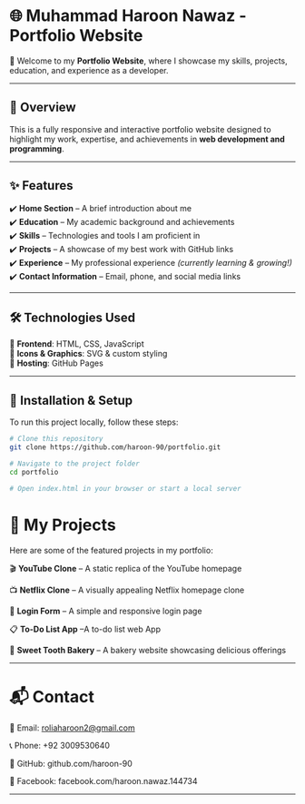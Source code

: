 # 🌐 Muhammad Haroon Nawaz - Portfolio Website  

🚀 Welcome to my **Portfolio Website**, where I showcase my skills, projects, education, and experience as a developer.  

---

## 📌 Overview  
This is a fully responsive and interactive portfolio website designed to highlight my work, expertise, and achievements in **web development and programming**.  

---

## ✨ Features  
✔️ **Home Section** – A brief introduction about me  
✔️ **Education** – My academic background and achievements  
✔️ **Skills** – Technologies and tools I am proficient in  
✔️ **Projects** – A showcase of my best work with GitHub links  
✔️ **Experience** – My professional experience *(currently learning & growing!)*  
✔️ **Contact Information** – Email, phone, and social media links  

---

## 🛠️ Technologies Used  
🔹 **Frontend**: HTML, CSS, JavaScript  
🔹 **Icons & Graphics**: SVG & custom styling  
🔹 **Hosting**: GitHub Pages  

---

## 🚀 Installation & Setup  
To run this project locally, follow these steps:  

```bash
# Clone this repository
git clone https://github.com/haroon-90/portfolio.git

# Navigate to the project folder
cd portfolio

# Open index.html in your browser or start a local server
```
# 📌 My Projects
Here are some of the featured projects in my portfolio:

🎬 **YouTube Clone** – A static replica of the YouTube homepage

📺 **Netflix Clone** – A visually appealing Netflix homepage clone

🔑 **Login Form** – A simple and responsive login page

📋 **To-Do List App** –A to-do list web App

🍰 **Sweet Tooth Bakery** – A bakery website showcasing delicious offerings

---

# 📬 Contact

📧 Email: roliaharoon2@gmail.com

📞 Phone: +92 3009530640

🔗 GitHub: github.com/haroon-90

🔗 Facebook: facebook.com/haroon.nawaz.144734

---


